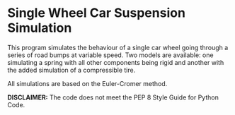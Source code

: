 # Single Wheel Car Suspension Simulation
This program simulates the behaviour of a single car wheel going through a series of road bumps
at variable speed. Two models are available: one simulating a spring with all other components
being rigid and another with the added simulation of a compressible tire.

All simulations are based on the Euler-Cromer method.

__DISCLAIMER:__ The code does not meet the PEP 8 Style Guide for Python Code.